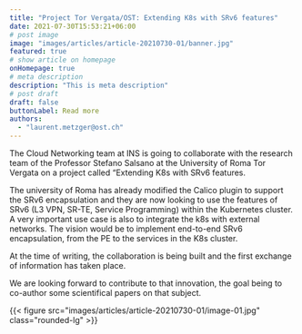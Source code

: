 ```yaml
---
title: "Project Tor Vergata/OST: Extending K8s with SRv6 features"
date: 2021-07-30T15:53:21+06:00
# post image
image: "images/articles/article-20210730-01/banner.jpg"
featured: true
# show article on homepage
onHomepage: true
# meta description
description: "This is meta description"
# post draft
draft: false
buttonLabel: Read more
authors:
  - "laurent.metzger@ost.ch"
---
```


The Cloud Networking team at INS is going to collaborate with the research team of the Professor Stefano Salsano at the University of Roma Tor Vergata on a project called “Extending K8s with SRv6 features. 

The university of Roma has already modified the Calico plugin to support the SRv6 encapsulation and they are now looking to use the features of SRv6 (L3 VPN, SR-TE, Service Programming) within the Kubernetes cluster. A very important use case is also to integrate the k8s with external networks. The vision would be to implement end-to-end SRv6 encapsulation, from the PE to the services in the K8s cluster. 

At the time of writing, the collaboration is being built and the first exchange of information has taken place. 

We are looking forward to contribute to that innovation, the goal being to co-author some scientifical papers on that subject. 

{{< figure src="images/articles/article-20210730-01/image-01.jpg" class="rounded-lg" >}}